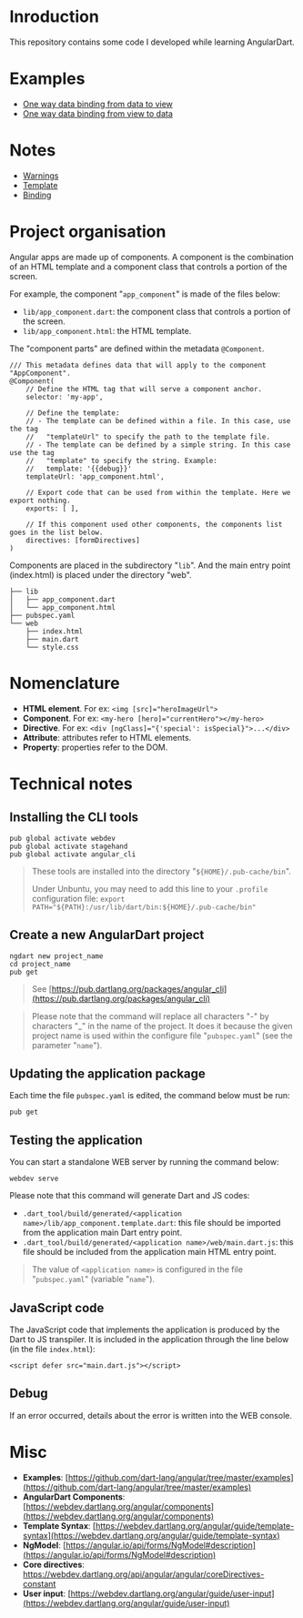 # Inroduction

This repository contains some code I developed while learning AngularDart.

# Examples

* [One way data binding from data to view](https://github.com/denis-beurive/angulardart-playground/tree/master/one-way-binding-data-to-view)
* [One way data binding from view to data](https://github.com/denis-beurive/angulardart-playground/tree/master/one-way-binding-view-to-data)

# Notes

* [Warnings](https://github.com/denis-beurive/angulardart-playground/blob/master/warnings.md)
* [Template](https://github.com/denis-beurive/angulardart-playground/tree/master/template.md)
* [Binding](https://github.com/denis-beurive/angulardart-playground/tree/master/binding.md)

# Project organisation

Angular apps are made up of components. A component is the combination of an HTML template and a component class that controls a portion of the screen.

For example, the component "`app_component`" is made of the files below:

* `lib/app_component.dart`: the component class that controls a portion of the screen.
* `lib/app_component.html`: the HTML template.

The "component parts" are defined within the metadata `@Component`.

    /// This metadata defines data that will apply to the component "AppComponent".
    @Component(
        // Define the HTML tag that will serve a component anchor.
        selector: 'my-app',

        // Define the template:
        // - The template can be defined within a file. In this case, use the tag
        //   "templateUrl" to specify the path to the template file.
        // - The template can be defined by a simple string. In this case use the tag
        //   "template" to specify the string. Example:
        //   template: '{{debug}}'
        templateUrl: 'app_component.html',

        // Export code that can be used from within the template. Here we export nothing.
        exports: [ ],

        // If this component used other components, the components list goes in the list below.
        directives: [formDirectives]
    )

Components are placed in the subdirectory "`lib`". And the main entry point (index.html) is placed under the directory "web".


    ├── lib
    │   ├── app_component.dart
    │   └── app_component.html
    ├── pubspec.yaml
    └── web
        ├── index.html
        ├── main.dart
        └── style.css

# Nomenclature

* **HTML element**. For ex: `<img [src]="heroImageUrl">`
* **Component**. For ex: `<my-hero [hero]="currentHero"></my-hero>`
* **Directive**. For ex: `<div [ngClass]="{'special': isSpecial}">...</div>`
* **Attribute**: attributes refer to HTML elements.
* **Property**: properties refer to the DOM.

# Technical notes

## Installing the CLI tools

    pub global activate webdev
    pub global activate stagehand
    pub global activate angular_cli

> These tools are installed into the directory "`${HOME}/.pub-cache/bin`".
>
> Under Unbuntu, you may need to add this line to your `.profile` configuration file: `export PATH="${PATH}:/usr/lib/dart/bin:${HOME}/.pub-cache/bin"`

## Create a new AngularDart project

    ngdart new project_name
    cd project_name
    pub get

> See [https://pub.dartlang.org/packages/angular_cli](https://pub.dartlang.org/packages/angular_cli)

> Please note that the command will replace all characters "-" by characters "\_" in the name of the project. It does it because the given project name is used within the configure file "`pubspec.yaml`" (see the parameter "`name`").

## Updating the application package

Each time the file `pubspec.yaml` is edited, the command below must be run:

    pub get

## Testing the application


You can start a standalone WEB server by running the command below: 

    webdev serve

Please note that this command will generate Dart and JS codes:

* `.dart_tool/build/generated/<application name>/lib/app_component.template.dart`: this file should be imported from the application main Dart entry point.
* `.dart_tool/build/generated/<application name>/web/main.dart.js`: this file should be included from the application main HTML entry point.

> The value of `<application name>` is configured in the file "`pubspec.yaml`" (variable "`name`").

    
## JavaScript code

The JavaScript code that implements the application is produced by the Dart to JS transpiler.
It is included in the application through the line below (in the file `index.html`):

    <script defer src="main.dart.js"></script>
    
## Debug

If an error occurred, details about the error is written into the WEB console.

# Misc

* **Examples**: [https://github.com/dart-lang/angular/tree/master/examples](https://github.com/dart-lang/angular/tree/master/examples)
* **AngularDart Components**: [https://webdev.dartlang.org/angular/components](https://webdev.dartlang.org/angular/components)
* **Template Syntax**: [https://webdev.dartlang.org/angular/guide/template-syntax](https://webdev.dartlang.org/angular/guide/template-syntax)
* **NgModel**: [https://angular.io/api/forms/NgModel#description](https://angular.io/api/forms/NgModel#description)
* **Core directives**: [https://webdev.dartlang.org/api/angular/angular/coreDirectives-constant
](https://webdev.dartlang.org/api/angular/angular/coreDirectives-constant)
* **User input**: [https://webdev.dartlang.org/angular/guide/user-input](https://webdev.dartlang.org/angular/guide/user-input)

